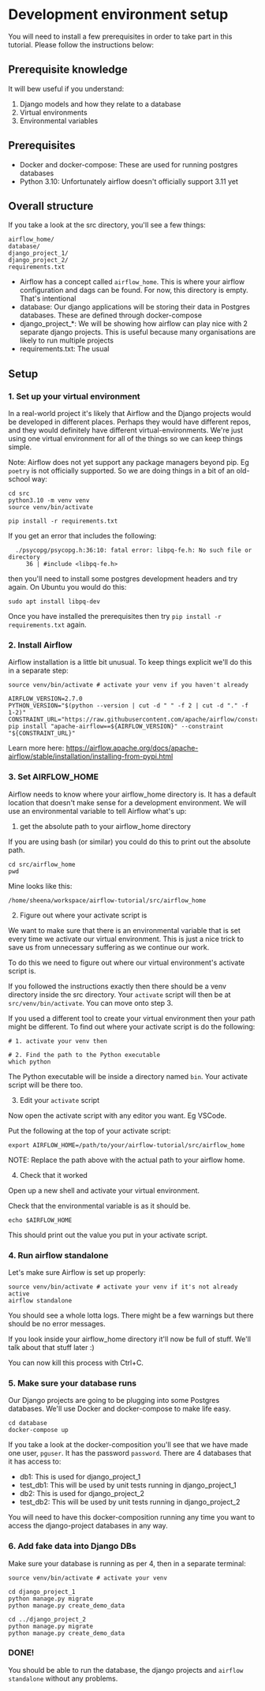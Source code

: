 # Development environment setup

You will need to install a few prerequisites in order to take part in this tutorial. Please follow the instructions below:

## Prerequisite knowledge

It will bew useful if you understand:

1. Django models and how they relate to a database
2. Virtual environments
3. Environmental variables

## Prerequisites

- Docker and docker-compose: These are used for running postgres databases
- Python 3.10: Unfortunately airflow doesn't officially support 3.11 yet

## Overall structure

If you take a look at the src directory, you'll see a few things:

```
airflow_home/
database/
django_project_1/
django_project_2/
requirements.txt
```

- Airflow has a concept called `airflow_home`. This is where your airflow configuration and dags can be found. For now, this directory is empty. That's intentional
- database: Our django applications will be storing their data in Postgres databases. These are defined through docker-compose
- django_project_*: We will be showing how airflow can play nice with 2 separate django projects. This is useful because many organisations are likely to run multiple projects
- requirements.txt: The usual

## Setup

### 1. Set up your virtual environment

In a real-world project it's likely that Airflow and the Django projects would be developed in different places. Perhaps they would have different repos, and they would definitely have different virtual-environments. We're just using one virtual environment for all of the things so we can keep things simple.

Note: Airflow does not yet support any package managers beyond pip. Eg `poetry` is not officially supported. So we are doing things in a bit of an old-school way:

```
cd src 
python3.10 -m venv venv
source venv/bin/activate 

pip install -r requirements.txt 
```

If you get an error that includes the following:

```
  ./psycopg/psycopg.h:36:10: fatal error: libpq-fe.h: No such file or directory
     36 | #include <libpq-fe.h>
```

then you'll need to install some postgres development headers and try again. On Ubuntu you would do this:

```
sudo apt install libpq-dev  
```

Once you have installed the prerequisites then try `pip install -r requirements.txt` again.

### 2. Install Airflow

Airflow installation is a little bit unusual. To keep things explicit we'll do this in a separate step:


```
source venv/bin/activate # activate your venv if you haven't already

AIRFLOW_VERSION=2.7.0
PYTHON_VERSION="$(python --version | cut -d " " -f 2 | cut -d "." -f 1-2)"
CONSTRAINT_URL="https://raw.githubusercontent.com/apache/airflow/constraints-${AIRFLOW_VERSION}/constraints-${PYTHON_VERSION}.txt"
pip install "apache-airflow==${AIRFLOW_VERSION}" --constraint "${CONSTRAINT_URL}"
```

Learn more here: https://airflow.apache.org/docs/apache-airflow/stable/installation/installing-from-pypi.html 

### 3. Set AIRFLOW_HOME 

Airflow needs to know where your airflow_home directory is. It has a default location that doesn't make sense for a development environment. We will use an environmental variable to tell Airflow what's up:

1. get the absolute path to your airflow_home directory

If you are using bash (or similar) you could do this to print out the absolute path.

```
cd src/airflow_home
pwd
```

Mine looks like this:

```
/home/sheena/workspace/airflow-tutorial/src/airflow_home
```

2. Figure out where your activate script is

We want to make sure that there is an environmental variable that is set every time we activate our virtual environment. This is just a nice trick to save us from unnecessary suffering as we continue our work.

To do this we need to figure out where our virtual environment's activate script is.


If you followed the instructions exactly then there should be a venv directory inside the src directory. Your `activate` script will then be at `src/venv/bin/activate`.  You can move onto step 3.

If you used a different tool to create your virtual environment then your path might be different. To find out where your activate script is do the following:

```
# 1. activate your venv then

# 2. Find the path to the Python executable
which python 
```

The Python executable will be inside a directory named `bin`. Your activate script will be there too.

3. Edit your `activate` script

Now open the activate script with any editor you want. Eg VSCode.

Put the following at the top of your activate script:

```
export AIRFLOW_HOME=/path/to/your/airflow-tutorial/src/airflow_home
```

NOTE: Replace the path above with the actual path to your airflow home.


4. Check that it worked

Open up a new shell and activate your virtual environment.

Check that the environmental variable is as it should be.

```[bash]
echo $AIRFLOW_HOME
```

This should print out the value you put in your activate script.

### 4. Run airflow standalone

Let's make sure Airflow is set up properly:

```
source venv/bin/activate # activate your venv if it's not already active
airflow standalone
```

You should see a whole lotta logs. There might be a few warnings but there should be no error messages.

If you look inside your airflow_home directory it'll now be full of stuff. We'll talk about that stuff later :) 

You can now kill this process with Ctrl+C.

### 5. Make sure your database runs

Our Django projects are going to be plugging into some Postgres databases. We'll use Docker and docker-compose to make life easy.

```
cd database
docker-compose up
```

If you take a look at the docker-composition you'll see that we have made one user, `pguser`. It has the password `password`. There are 4 databases that it has access to:

- db1: This is used for django_project_1
- test_db1: This will be used by unit tests running in django_project_1
- db2: This is used for django_project_2
- test_db2: This will be used by unit tests running in django_project_2

You will need to have this docker-composition running any time you want to access the django-project databases in any way. 

### 6. Add fake data into Django DBs

Make sure your database is running as per 4, then in a separate terminal:

```
source venv/bin/activate # activate your venv

cd django_project_1
python manage.py migrate 
python manage.py create_demo_data

cd ../django_project_2
python manage.py migrate 
python manage.py create_demo_data
```

### DONE!

You should be able to run the database, the django projects and `airflow standalone` without any problems. 